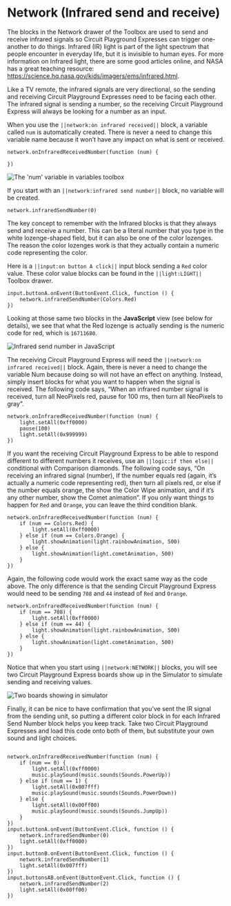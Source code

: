 # Network (Infrared send and receive)

The blocks in the Network drawer of the Toolbox are used to send and receive infrared signals so Circuit Playground Expresses can trigger one-another to do things. Infrared (IR) light is part of the light spectrum that people encounter in everyday life, but it is invisible to human eyes. For more information on Infrared light, there are some good articles online, and NASA has a great teaching resource: https://science.hq.nasa.gov/kids/imagers/ems/infrared.html.

Like a TV remote, the infrared signals are very directional, so the sending and receiving Circuit Playground Expresses need to be facing each other. The infrared signal is sending a number, so the receiving Circuit Playground Express will always be looking for a number as an input.

When you use the ``||network:on infrared received||`` block, a variable called ``num`` is automatically created. There is never a need to change this variable name because it won’t have any impact on what is sent or received.
 
```block
network.onInfraredReceivedNumber(function (num) {
	
})
```
 
![The 'num' variable in variables toolbox](/static/courses/maker/general/coding/variables-num.jpg)

If you start with an ``||network:infrared send number||`` block, no variable will be created.

```block
network.infraredSendNumber(0)
```

The key concept to remember with the Infrared blocks is that they always send and receive a number. This can be a literal number that you type in the white lozenge-shaped field, but it can also be one of the color lozenges. The reason the color lozenges work is that they actually contain a numeric code representing the color.

Here is a ``||input:on button A click||`` input block sending a ``Red`` color value. These color value blocks can be found in the ``||light:LIGHT||`` Toolbox drawer.
 
```block
input.buttonA.onEvent(ButtonEvent.Click, function () {
    network.infraredSendNumber(Colors.Red)
})
```

Looking at those same two blocks in the **JavaScript** view (see below for details), we see that what the Red lozenge is actually sending is the numeric code for red, which is `16711680`.

![Infrared send number in JavaScript](/static/courses/maker/general/coding/ir-send-color-js.png)

The receiving Circuit Playground Express will need the ``||network:on infrared received||`` block. Again, there is never a need to change the variable Num because doing so will not have an effect on anything. Instead, simply insert blocks for what you want to happen when the signal is received. The following code says, “When an infrared number signal is received, turn all NeoPixels red, pause for 100 ms, then turn all NeoPixels to gray”.

```block
network.onInfraredReceivedNumber(function (num) {
    light.setAll(0xff0000)
    pause(100)
    light.setAll(0x999999)
})
```

If you want the receiving Circuit Playground Express to be able to respond different to different numbers it receives, use an ``||logic:if then else||`` conditional with Comparison diamonds. The following code says, “On receiving an infrared signal (number), If the number equals red (again, it’s actually a numeric code representing red), then turn all pixels red, or else if the number equals orange, the show the Color Wipe animation, and if it’s any other number, show the Comet animation”. If you only want things to happen for ``Red`` and ``Orange``, you can leave the third condition blank.

```blocks
network.onInfraredReceivedNumber(function (num) {
    if (num == Colors.Red) {
        light.setAll(0xff0000)
    } else if (num == Colors.Orange) {
        light.showAnimation(light.rainbowAnimation, 500)
    } else {
        light.showAnimation(light.cometAnimation, 500)
    }
})
```

Again, the following code would work the exact same way as the code above. The only difference is that the sending Circuit Playground Express would need to be sending `708` and `44` instead of ``Red`` and ``Orange``.

```blocks
network.onInfraredReceivedNumber(function (num) {
    if (num == 708) {
        light.setAll(0xff0000)
    } else if (num == 44) {
        light.showAnimation(light.rainbowAnimation, 500)
    } else {
        light.showAnimation(light.cometAnimation, 500)
    }
})
```

Notice that when you start using ``||network:NETWORK||`` blocks, you will see two Circuit Playground Express boards show up in the Simulator to simulate sending and receiving values.

![Two boards showing in simulator](/static/courses/maker/general/coding/two-board-sim.jpg)

Finally, it can be nice to have confirmation that you’ve sent the IR signal from the sending unit, so putting a different color block in for each Infrared Send Number block helps you keep track. Take two Circuit Playground Expresses and load this code onto both of them, but substitute your own sound and light choices.
 
```blocks

network.onInfraredReceivedNumber(function (num) {
    if (num == 0) {
        light.setAll(0xff0000)
        music.playSound(music.sounds(Sounds.PowerUp))
    } else if (num == 1) {
        light.setAll(0x007fff)
        music.playSound(music.sounds(Sounds.PowerDown))
    } else {
        light.setAll(0x00ff00)
        music.playSound(music.sounds(Sounds.JumpUp))
    }
})
input.buttonA.onEvent(ButtonEvent.Click, function () {
    network.infraredSendNumber(0)
    light.setAll(0xff0000)
})
input.buttonB.onEvent(ButtonEvent.Click, function () {
    network.infraredSendNumber(1)
    light.setAll(0x007fff)
})
input.buttonsAB.onEvent(ButtonEvent.Click, function () {
    network.infraredSendNumber(2)
    light.setAll(0x00ff00)
})
```
